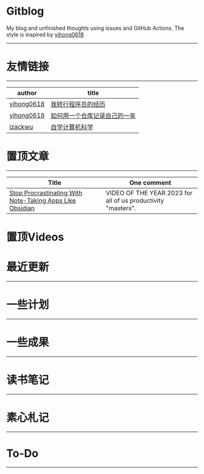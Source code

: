 # Gitblog

My blog and unfinished thoughts using issues and GitHub Actions. 
The style is inspired by [yihong0618](https://github.com/yihong0618)

---

# 友情链接
---


| author                                      | title                                                                            |
| ------------------------------------------- | -------------------------------------------------------------------------------- |
| [yihong0618](https://github.com/yihong0618) | [我转行程序员的经历](https://github.com/yihong0618/gitblog/issues/186)           |
| [yihong0618](https://github.com/yihong0618) | [如何用一个仓库记录自己的一年](https://github.com/yihong0618/gitblog/issues/209) |
| [izackwu](https://github.com/izackwu)       | [自学计算机科学](https://book.douban.com/review/5833080/)|



# 置顶文章
---

| Title | One comment |
| ----- | ----------- |
| [Stop Procrastinating With Note-Taking Apps Like Obsidian](https://www.youtube.com/watch?v=baKCC2uTbRc)      |  VIDEO OF THE YEAR 2023 for all of us productivity "masters".        |


# 置顶Videos



# 最近更新
---


# 一些计划
---



# 一些成果
---



# 读书笔记
---




# 素心札记
---


# To-Do
---


